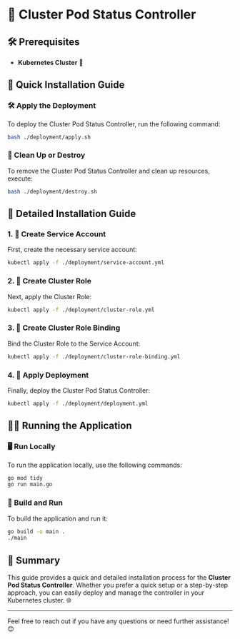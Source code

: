 # 🌟 Cluster Pod Status Controller

## 🛠️ Prerequisites

- **Kubernetes Cluster** 🚀

## 🚀 Quick Installation Guide

### 🛠️ Apply the Deployment
To deploy the Cluster Pod Status Controller, run the following command:

```bash
bash ./deployment/apply.sh
```

### 🧹 Clean Up or Destroy
To remove the Cluster Pod Status Controller and clean up resources, execute:

```bash
bash ./deployment/destroy.sh
```

## 📖 Detailed Installation Guide

### 1. 📝 Create Service Account
First, create the necessary service account:

```bash
kubectl apply -f ./deployment/service-account.yml
```

### 2. 🔑 Create Cluster Role
Next, apply the Cluster Role:

```bash
kubectl apply -f ./deployment/cluster-role.yml
```

### 3. 🔗 Create Cluster Role Binding
Bind the Cluster Role to the Service Account:

```bash
kubectl apply -f ./deployment/cluster-role-binding.yml
```

### 4. 🚀 Apply Deployment
Finally, deploy the Cluster Pod Status Controller:

```bash
kubectl apply -f ./deployment/deployment.yml
```

## 🏃‍♂️ Running the Application

### 🖥️ Run Locally
To run the application locally, use the following commands:

```bash
go mod tidy
go run main.go
```

### 🔨 Build and Run
To build the application and run it:

```bash
go build -o main .
./main
```

## 📜 Summary

This guide provides a quick and detailed installation process for the **Cluster Pod Status Controller**. Whether you prefer a quick setup or a step-by-step approach, you can easily deploy and manage the controller in your Kubernetes cluster. 🌐

---

Feel free to reach out if you have any questions or need further assistance! 😊